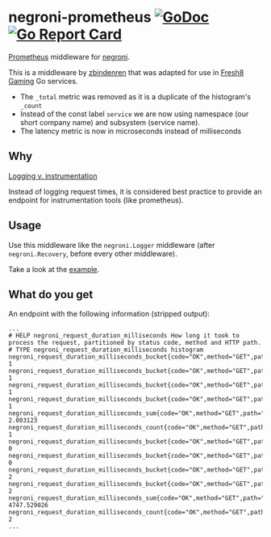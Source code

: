# negroni-prometheus [![GoDoc](http://godoc.org/github.com/zbinderen/negroni-prometheus?status.svg)](http://godoc.org/github.com/zbindenren/negroni-prometheus) [![Go Report Card](https://goreportcard.com/badge/github.com/zbindenren/negroni-prometheus)](https://goreportcard.com/report/github.com/zbindenren/negroni-prometheus)
[Prometheus](http://prometheus.io) middleware for [negroni](https://github.com/codegangsta/negroni).

This is a middleware by [zbindenren](https://github.com/zbindenren/negroni-prometheus) that was adapted for use in [Fresh8 Gaming](http://fresh8gaming.com/) Go services.

- The `_total` metric was removed as it is a duplicate of the histogram's `_count`
- Instead of the const label `service` we are now using namespace (our short company name) and subsystem (service name).
- The latency metric is now in microseconds instead of milliseconds 

## Why
[Logging v. instrumentation](http://peter.bourgon.org/blog/2016/02/07/logging-v-instrumentation.html)

Instead of logging request times, it is considered best practice to provide an endpoint for instrumentation tools (like prometheus).

## Usage

Use this middleware like the `negroni.Logger` middleware (after `negroni.Recovery`, before every other middleware).

Take a look at the [example](./example/main.go).

## What do you get

An endpoint with the following information (stripped output):
```
...
# HELP negroni_request_duration_milliseconds How long it took to process the request, partitioned by status code, method and HTTP path.
# TYPE negroni_request_duration_milliseconds histogram
negroni_request_duration_milliseconds_bucket{code="OK",method="GET",path="/metrics",service="serviceName",le="300"} 1
negroni_request_duration_milliseconds_bucket{code="OK",method="GET",path="/metrics",service="serviceName",le="1200"} 1
negroni_request_duration_milliseconds_bucket{code="OK",method="GET",path="/metrics",service="serviceName",le="5000"} 1
negroni_request_duration_milliseconds_bucket{code="OK",method="GET",path="/metrics",service="serviceName",le="+Inf"} 1
negroni_request_duration_milliseconds_sum{code="OK",method="GET",path="/metrics",service="serviceName"} 2.003123
negroni_request_duration_milliseconds_count{code="OK",method="GET",path="/metrics",service="serviceName"} 1
negroni_request_duration_milliseconds_bucket{code="OK",method="GET",path="/ok",service="serviceName",le="300"} 0
negroni_request_duration_milliseconds_bucket{code="OK",method="GET",path="/ok",service="serviceName",le="1200"} 0
negroni_request_duration_milliseconds_bucket{code="OK",method="GET",path="/ok",service="serviceName",le="5000"} 2
negroni_request_duration_milliseconds_bucket{code="OK",method="GET",path="/ok",service="serviceName",le="+Inf"} 2
negroni_request_duration_milliseconds_sum{code="OK",method="GET",path="/ok",service="serviceName"} 4747.529026
negroni_request_duration_milliseconds_count{code="OK",method="GET",path="/ok",service="serviceName"} 2
...
```
